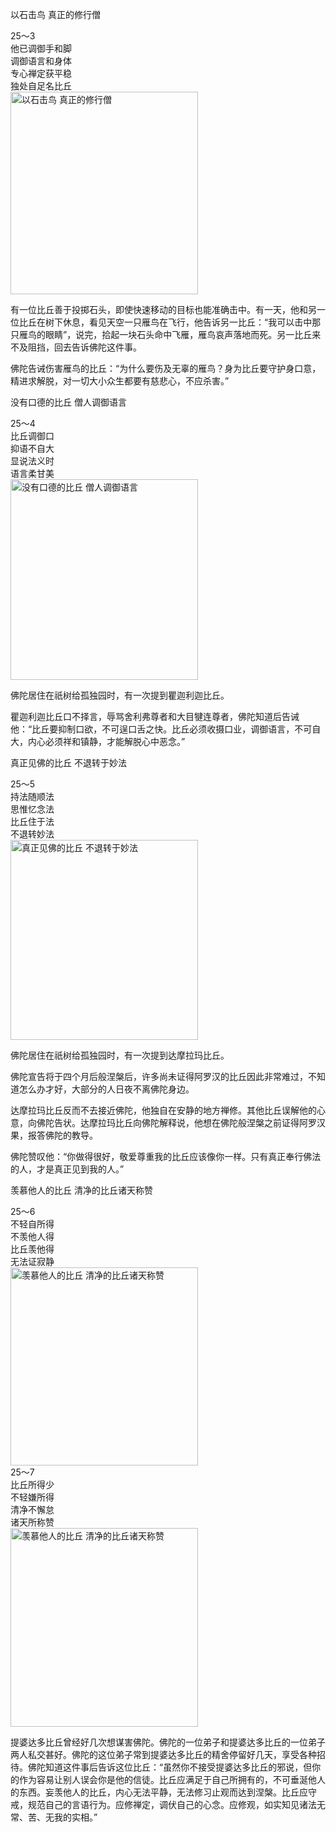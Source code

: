 以石击鸟 真正的修行僧


<div class="e2">
<div>
25～3<br>
 他已调御手和脚<br>
 调御语言和身体<br>
 专心禅定获平稳<br>
 独处自足名比丘
</div>
<img src="images/fjj-91-1.jpg" width="300" height="324" alt="以石击鸟 真正的修行僧"/>
</div>

有一位比丘善于投掷石头，即使快速移动的目标也能准确击中。有一天，他和另一位比丘在树下休息，看见天空一只雁鸟在飞行，他告诉另一比丘：“我可以击中那只雁鸟的眼睛”，说完，拾起一块石头命中飞雁，雁鸟哀声落地而死。另一比丘来不及阻挡，回去告诉佛陀这件事。

佛陀告诫伤害雁鸟的比丘：“为什么要伤及无辜的雁鸟？身为比丘要守护身口意，精进求解脱，对一切大小众生都要有慈悲心，不应杀害。”

没有口德的比丘 僧人调御语言


<div class="e2">
<div>
25～4<br>
 比丘调御口<br>
 抑语不自大<br>
 显说法义时<br>
 语言柔甘美
</div>
<img src="images/fjj-91-2.jpg" width="300" height="321" alt="没有口德的比丘 僧人调御语言"/>
</div>

佛陀居住在祇树给孤独园时，有一次提到瞿迦利迦比丘。

瞿迦利迦比丘口不择言，辱骂舍利弗尊者和大目犍连尊者，佛陀知道后告诫他：“比丘要抑制口欲，不可逞口舌之快。比丘必须收摄口业，调御语言，不可自大，内心必须祥和镇静，才能解脱心中恶念。”

真正见佛的比丘 不退转于妙法


<div class="e2">
<div>
25～5<br>
 持法随顺法<br>
 思惟忆念法<br>
 比丘住于法<br>
 不退转妙法
</div>
<img src="images/fjj-91-3.jpg" width="300" height="320" alt="真正见佛的比丘 不退转于妙法"/>
</div>

佛陀居住在祇树给孤独园时，有一次提到达摩拉玛比丘。

佛陀宣告将于四个月后般涅槃后，许多尚未证得阿罗汉的比丘因此非常难过，不知道怎么办才好，大部分的人日夜不离佛陀身边。

达摩拉玛比丘反而不去接近佛陀，他独自在安静的地方禅修。其他比丘误解他的心意，向佛陀告状。达摩拉玛比丘向佛陀解释说，他想在佛陀般涅槃之前证得阿罗汉果，报答佛陀的教导。

佛陀赞叹他：“你做得很好，敬爱尊重我的比丘应该像你一样。只有真正奉行佛法的人，才是真正见到我的人。”

羡慕他人的比丘 清净的比丘诸天称赞


<div class="e2">
<div>
25～6<br>
 不轻自所得<br>
 不羡他人得<br>
 比丘羡他得<br>
 无法证寂静
</div>
<img src="images/fjj-91-4.jpg" width="300" height="317" alt="羡慕他人的比丘 清净的比丘诸天称赞"/>
</div>


<div class="e2">
<div>
25～7<br>
 比丘所得少<br>
 不轻嫌所得<br>
 清净不懈怠<br>
 诸天所称赞
</div>
<img src="images/fjj-91-5.jpg" width="300" height="318" alt="羡慕他人的比丘 清净的比丘诸天称赞"/>
</div>

提婆达多比丘曾经好几次想谋害佛陀。佛陀的一位弟子和提婆达多比丘的一位弟子两人私交甚好。佛陀的这位弟子常到提婆达多比丘的精舍停留好几天，享受各种招待。佛陀知道这件事后告诉这位比丘：“虽然你不接受提婆达多比丘的邪说，但你的作为容易让别人误会你是他的信徒。比丘应满足于自己所拥有的，不可垂涎他人的东西。妄羡他人的比丘，内心无法平静，无法修习止观而达到涅槃。比丘应守戒，规范自己的言语行为。应修禅定，调伏自己的心念。应修观，如实知见诸法无常、苦、无我的实相。”
